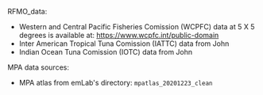 
RFMO_data:
- Western and Central Pacific Fisheries Comission (WCPFC) data at 5 X 5 degrees is available at: https://www.wcpfc.int/public-domain
- Inter American Tropical Tuna Comission (IATTC) data from John
- Indian Ocean Tuna Comission (IOTC) data from John

MPA data sources:
- MPA atlas from emLab's directory: `mpatlas_20201223_clean`
